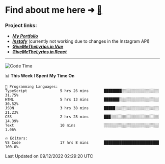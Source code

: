 # Find about me here ➜ [🧑](https://pauabella.dev)

### Project links:
- ***[My Portfolio](https://pauabella.dev)***
- ***[Instafy](https://instafy.me)*** (currently not working due to changes in the Instagram API)
- ***[GiveMeTheLyrics in Vue](https://lyrics.pauabella.dev)***
- ***[GiveMeTheLyrics in React](https://pauabella.dev/GiveMeTheLyrics)***

---
<!--START_SECTION:waka-->
![Code Time](http://img.shields.io/badge/Code%20Time-1%2C721%20hrs%203%20mins-blue)

📊 **This Week I Spent My Time On** 

```text
💬 Programming Languages: 
TypeScript               5 hrs 26 mins       ████████░░░░░░░░░░░░░░░░░   31.75% 
HTML                     5 hrs 13 mins       ███████░░░░░░░░░░░░░░░░░░   30.52% 
JSON                     3 hrs 38 mins       █████░░░░░░░░░░░░░░░░░░░░   21.23% 
CSS                      2 hrs 28 mins       ███░░░░░░░░░░░░░░░░░░░░░░   14.39% 
Text                     10 mins             ░░░░░░░░░░░░░░░░░░░░░░░░░   1.06%

🔥 Editors: 
VS Code                  17 hrs 8 mins       █████████████████████████   100.0%

```


 Last Updated on 09/12/2022 02:29:20 UTC
<!--END_SECTION:waka-->
